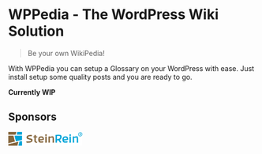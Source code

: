 # WPPedia - The WordPress Wiki Solution

> Be your own WikiPedia!

With WPPedia you can setup a Glossary on your WordPress with ease. Just install setup some quality posts and you are ready to go.

**Currently WIP**

## Sponsors
<a href="https://www.steinrein.com/" target="_blank">
	<img src="https://raw.githubusercontent.com/bfiessinger/wppedia/master/assets/img/steinrein-logo.svg?sanitize=true" alt="SteinRein" width="150">
</a>
